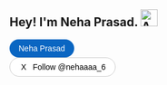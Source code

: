 ## Hey! I'm Neha Prasad. <img src="https://github.com/user-attachments/assets/f67b1956-4d47-4743-a5de-5c6ebc78777b" alt="Animation" style="width: 30px; height: 30px;" />

<p>
  <a href="https://www.linkedin.com/in/neha-prasad-92499821b/" target="_blank" rel="nofollow" style="text-decoration: none;">
    <button style="background-color: #0A66C2; color: white; border: none; padding: 8px 16px; margin-right: 10px; border-radius: 20px; font-size: 14px; cursor: pointer;">
      Neha Prasad
    </button>
  </a>

  <a href="https://x.com/nehaaaa_6" target="_blank" rel="nofollow" style="text-decoration: none;">
    <button style="background-color: white; color: black; border: 1px solid #ccc; padding: 8px 16px; border-radius: 20px; font-size: 14px; cursor: pointer; display: flex; align-items: center;">
      <img src="https://upload.wikimedia.org/wikipedia/commons/7/79/X_logo_2023.svg" alt="X Logo" width="16" height="16" style="margin-right: 8px;">
      Follow @nehaaaa_6
    </button>
  </a>
</p>
